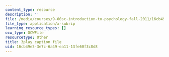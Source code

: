 ```yaml
---
content_type: resource
description: ''
file: /media/courses/9-00sc-introduction-to-psychology-fall-2011/16cb49e53e7c6a49ea1113fe60f3c8d8_Vko17una2Zw.srt
file_type: application/x-subrip
learning_resource_types: []
ocw_type: OCWFile
resourcetype: Other
title: 3play caption file
uid: 16cb49e5-3e7c-6a49-ea11-13fe60f3c8d8
---
```

